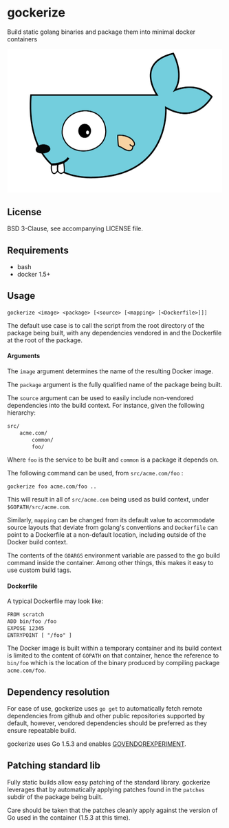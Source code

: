 gockerize
=========

Build static golang binaries and package them into minimal docker containers

<img src="gockerize.png" alt="gockerize" width="500px" />

License
-------

BSD 3-Clause, see accompanying LICENSE file.


Requirements
------------

  - bash
  - docker 1.5+


Usage
-----

    gockerize <image> <package> [<source> [<mapping> [<Dockerfile>]]]


The default use case is to call the script from the root directory of
the package being built, with any dependencies vendored in and the
Dockerfile at the root of the package.

#### Arguments

The `image` argument determines the name of the resulting Docker image.

The `package` argument is the fully qualified name of the package being
built.

The `source` argument can be used to easily include non-vendored dependencies
into the build context. For instance, given the following hierarchy:

    src/
        acme.com/
            common/
            foo/

Where `foo` is the service to be built and `common` is a package it depends on.

The following command can be used, from `src/acme.com/foo` :

    gockerize foo acme.com/foo ..

This will result in all of `src/acme.com` being used as build context, under
`$GOPATH/src/acme.com`.

Similarly, `mapping` can be changed from its default value to accommodate
source layouts that deviate from golang's conventions and `Dockerfile` can
point to a Dockerfile at a non-default location, including outside of the
Docker build context.

The contents of the `GOARGS` environment variable are passed to the go build
command inside the container. Among other things, this makes it easy to use
custom build tags.

#### Dockerfile

A typical Dockerfile may look like:

    FROM scratch
    ADD bin/foo /foo
    EXPOSE 12345
    ENTRYPOINT [ "/foo" ]

The Docker image is built within a temporary container and its build
context is limited to the content of `GOPATH` on that container, hence
the reference to `bin/foo` which is the location of the binary produced
by compiling package `acme.com/foo`.


Dependency resolution
---------------------

For ease of use, gockerize uses `go get` to automatically fetch remote
dependencies from github and other public repositories supported by default,
however, vendored dependencies should be preferred as they ensure repeatable
build.

gockerize uses Go 1.5.3 and enables [GOVENDOREXPERIMENT](https://docs.google.com/document/d/1Bz5-UB7g2uPBdOx-rw5t9MxJwkfpx90cqG9AFL0JAYo).


Patching standard lib
---------------------

Fully static builds allow easy patching of the standard library. gockerize
leverages that by automatically applying patches found in the `patches` subdir
of the package being built.

Care should be taken that the patches cleanly apply against the version of Go
used in the container (1.5.3 at this time).

